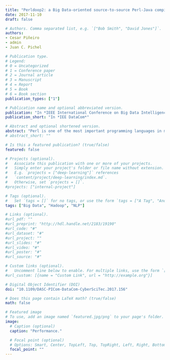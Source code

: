```yaml
---
title: "Perldoop2: a Big Data-oriented source-to-source Perl-Java compiler"
date: 2017-11-10
draft: false

# Authors. Comma separated list, e.g. `["Bob Smith", "David Jones"]`.
authors: 
- Cesar Piñeiro
- admin
- Juan C. Pichel

# Publication type.
# Legend:
# 0 = Uncategorized
# 1 = Conference paper
# 2 = Journal article
# 3 = Manuscript
# 4 = Report
# 5 = Book
# 6 = Book section
publication_types: ["1"]

# Publication name and optional abbreviated version.
publication: "In *IEEE International Conference on Big Data Intelligence and Computing*."
publication_short: "In *IEE DataCom*"

# Abstract and optional shortened version.
abstract: "Perl is one of the most important programming languages in many research areas. However, the most relevant Big Data frameworks, Apache Hadoop, Apache Spark and Apache Storm, do not support natively this language. To take advantage of these Big Data engines Perl programmers should port their applications to Java or Scala, which requires a huge effort, or use utilities as Hadoop Streaming with the corresponding degradation in the performance. For this reason we introduce Perldoop2, a Big Data-oriented Perl-Java source-to-source compiler. The compiler is able to generate Java code from Perl applications for sequential execution, but also for running on clusters taking advantage of Hadoop, Spark and Storm engines. Perl programmers only need to tag the source code in order to use the compiler. Experimental results demonstrate the benefits of Perldoop2 in terms of ease of use, performance and scalability."
# abstract_short: ""

# Is this a featured publication? (true/false)
featured: false

# Projects (optional).
#   Associate this publication with one or more of your projects.
#   Simply enter your project's folder or file name without extension.
#   E.g. `projects = ["deep-learning"]` references 
#   `content/project/deep-learning/index.md`.
#   Otherwise, set `projects = []`.
#projects: ["internal-project"]

# Tags (optional).
#   Set `tags = []` for no tags, or use the form `tags = ["A Tag", "Another Tag"]` for one or more tags.
tags: ["Big Data", "Hadoop", "NLP"]

# Links (optional).
#url_pdf: ""
#url_preprint: "http://hdl.handle.net/2183/19190"
#url_code: "#"
#url_dataset: "#"
#url_project: ""
#url_slides: "#"
#url_video: "#"
#url_poster: "#"
#url_source: "#"

# Custom links (optional).
#   Uncomment line below to enable. For multiple links, use the form `[{...}, {...}, {...}]`.
#url_custom: [{name = "Custom Link", url = "http://example.org"}]

# Digital Object Identifier (DOI)
doi: "10.1109/DASC-PICom-DataCom-CyberSciTec.2017.156"

# Does this page contain LaTeX math? (true/false)
math: false

# Featured image
# To use, add an image named `featured.jpg/png` to your page's folder. 
image:
  # Caption (optional)
  caption: "Performance."

  # Focal point (optional)
  # Options: Smart, Center, TopLeft, Top, TopRight, Left, Right, BottomLeft, Bottom, BottomRight
  focal_point: ""
---
```


